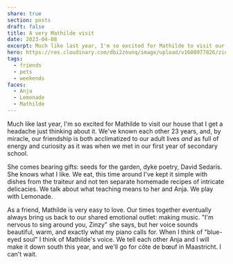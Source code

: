 ```yaml
---
share: true
section: posts
draft: false
title: A very Mathilde visit
date: 2023-04-08
excerpt: Much like last year, I'm so excited for Mathilde to visit our house that I get a headache just thinking about it.
hero: https://res.cloudinary.com/dbi2zounq/image/upload/v1680977826/zinzy.website/2023-04-08_tzpunl.jpg
tags:
  - friends
  - pets
  - weekends
faces:
  - Anja
  - Lemonade
  - Mathilde
---
```


Much like last year, I'm so excited for Mathilde to visit our house that I get a headache just thinking about it. We've known each other 23 years, and, by miracle, our friendship is both acclimatized to our adult lives _and_ as full of energy and curiosity as it was when we met in our first year of secondary school.

She comes bearing gifts: seeds for the garden, dyke poetry, David Sedaris. She knows what I like. We eat, this time around I've kept it simple with dishes from the traiteur and not ten separate homemade recipes of intricate delicacies. We talk about what teaching means to her and Anja. We play with Lemonade.

As a friend, Mathilde is very easy to love. Our times together eventually always bring us back to our shared emotional outlet: making music. "I'm nervous to sing around you, Zinzy" she says, but her voice sounds beautiful, warm, and exactly what my piano calls for. When I think of "blue-eyed soul" I think of Mathilde's voice. We tell each other Anja and I will make it down south this year, and we'll go for côte de bœuf in Maastricht. I can't wait.